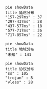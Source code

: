 
```mermaid
pie showData
title 延迟分布
"157-297ms" : 37
"297-437ms" : 28
"437-577ms" : 18
"577-717ms" : 36
"717-857ms" : 22
```
```mermaid
pie showData
title 地域分布
"未知" : 141
```
```mermaid
pie showData
title 协议分布
"ss" : 105
"trojan" : 8
"vless" : 28
```